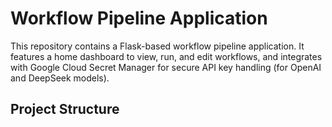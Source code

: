 # Workflow Pipeline Application

This repository contains a Flask-based workflow pipeline application. It features a home dashboard to view, run, and edit workflows, and integrates with Google Cloud Secret Manager for secure API key handling (for OpenAI and DeepSeek models).

## Project Structure